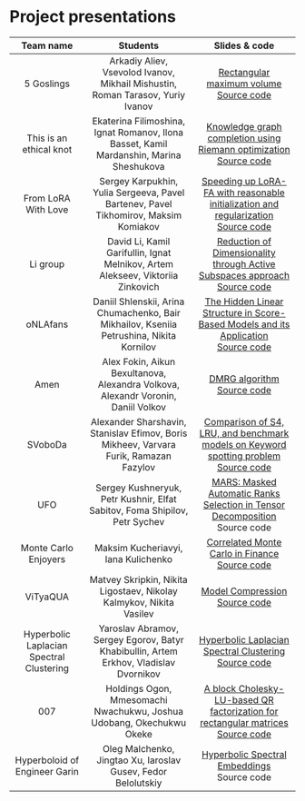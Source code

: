 # Project presentations

| Team name   | Students | Slides & code |
| :-----------: | :-----------: | :-----------: |
| 5 Goslings |   Arkadiy Aliev, Vsevolod Ivanov, Mikhail Mishustin,  Roman Tarasov,  Yuriy Ivanov | [Rectangular maximum volume](./slides/5goslings.pdf) <br> [Source code](https://github.com/ArkadiyAliev/Rectangular-maximum-volume) |
| This is an ethical knot | Ekaterina Filimoshina, Ignat Romanov, Ilona Basset, Kamil Mardanshin, Marina Sheshukova | [Knowledge graph completion using Riemann optimization](./slides/ethical_knot.pdf) <br> [Source code](https://github.com/marina-shesha/NLA_project) |
| From LoRA With Love | Sergey Karpukhin, Yulia Sergeeva, Pavel Bartenev, Pavel Tikhomirov, Maksim Komiakov | [Speeding up LoRA-FA with reasonable initialization and regularization](./slides/FromLoRAWithLove.pdf) <br> [Source code](https://github.com/shredder67/svd-lorafa) |
| Li group | David Li, Kamil Garifullin, Ignat Melnikov, Artem Alekseev, Viktoriia Zinkovich | [Reduction of Dimensionality through Active Subspaces approach](./slides/LiGroup.pdf) <br> [Source code](https://github.com/David-cripto/RDAS) |
| oNLAfans | Daniil Shlenskii, Arina Chumachenko, Bair Mikhailov, Kseniia Petrushina, Nikita Kornilov | [The Hidden Linear Structure in Score-Based Models and its Application](./slides/oNLAfans.pdf) <br> [Source code](https://github.com/pkseniya/TheHiddenLinearStructureInScore-BasedModels) |
| Amen | Alex Fokin, Aikun Bexultanova, Alexandra Volkova, Alexandr Voronin, Daniil Volkov | [DMRG algorithm](./slides/Amen.pdf) <br> [Source code](https://github.com/Alex2034/dmrg) |
| SVoboDa | Alexander Sharshavin, Stanislav Efimov, Boris Mikheev, Varvara Furik, Ramazan Fazylov | [Comparison of S4, LRU, and benchmark models on Keyword spotting problem](./slides/SVoboDa.pdf) <br> [Source code](https://github.com/shallex/NLA_23_project) |
| UFO | Sergey Kushneryuk, Petr Kushnir, Elfat Sabitov, Foma Shipilov, Petr Sychev | [MARS: Masked Automatic Ranks Selection in Tensor Decomposition](./slides/UFO.pdf) <br> Source code |
| Monte Carlo Enjoyers | Maksim Kucheriavyi, Iana Kulichenko | [Correlated Monte Carlo in Finance](./slides/MonteCarloEnjoyers.pdf) <br> [Source code](https://github.com/yanochka11/Monte-Carlo) |
| ViTyaQUA | Matvey Skripkin, Nikita Ligostaev, Nikolay Kalmykov, Nikita Vasilev | [Model Compression](./slides/ViTyaQUA.pdf) <br> [Source code](https://github.com/barracuda049/VityaQUA/) |
| Hyperbolic Laplacian Spectral Clustering | Yaroslav Abramov, Sergey Egorov, Batyr Khabibullin, Artem Erkhov, Vladislav Dvornikov | [Hyperbolic Laplacian Spectral Clustering](./slides/HyperbolicLaplacianSpectralClustering.pdf) <br> [Source code](https://github.com/dvladick/spectral_clustering) |
| 007 | Holdings Ogon, Mmesomachi Nwachukwu, Joshua Udobang, Okechukwu Okeke | [A block Cholesky-LU-based QR factorization for rectangular matrices](./slides/007.pdf) <br> [Source code](https://github.com/MathsMarshall/NLA-Project-2023.-Team-007/) |
| Hyperboloid of Engineer Garin | Oleg Malchenko, Jingtao Xu, Iaroslav Gusev, Fedor Belolutskiy | [Hyperbolic Spectral Embeddings](./slides/HyperboloidofEngineerGarin.pdf) <br> Source code |

